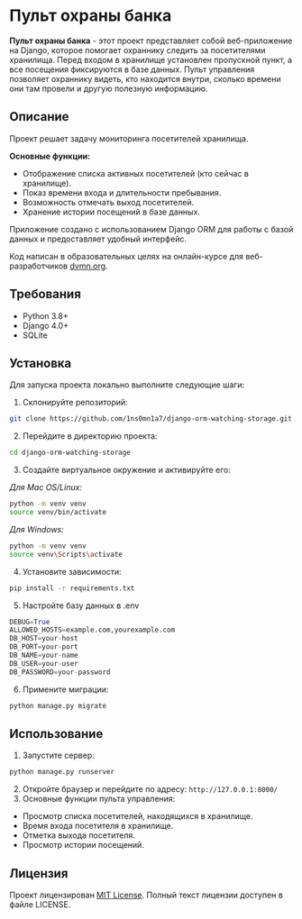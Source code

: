 # Пульт охраны банка

**Пульт охраны банка** - этот проект представляет собой веб-приложение на Django, 
которое помогает охраннику следить за посетителями хранилища. 
Перед входом в хранилище установлен пропускной пункт, а все посещения фиксируются в базе данных. 
Пульт управления позволяет охраннику видеть, кто находится внутри, сколько времени они там провели и другую полезную информацию.

## Описание
Проект решает задачу мониторинга посетителей хранилища. 

**Основные функции:**
* Отображение списка активных посетителей (кто сейчас в хранилище).
* Показ времени входа и длительности пребывания.
* Возможность отмечать выход посетителей.
* Хранение истории посещений в базе данных.

Приложение создано с использованием Django ORM для работы с базой данных и предоставляет удобный интерфейс.

Код написан в образовательных целях на онлайн-курсе для веб-разработчиков [dvmn.org](dvmn.org).

## Требования
* Python 3.8+
* Django 4.0+
* SQLite

## Установка
Для запуска проекта локально выполните следующие шаги:
1. Склонируйте репозиторий:
```bash
git clone https://github.com/1ns0mn1a7/django-orm-watching-storage.git
```
2. Перейдите в директорию проекта:
```bash
cd django-orm-watching-storage
```
3. Создайте виртуальное окружение и активируйте его:

*Для Mac OS/Linux:*
```bash
python -m venv venv
source venv/bin/activate
```
*Для Windows:*
```bash
python -m venv venv
source venv\Scripts\activate
```
4. Установите зависимости:
```bash
pip install -r requirements.txt
```
5. Настройте базу данных в .env
```python
DEBUG=True
ALLOWED_HOSTS=example.com,yourexample.com
DB_HOST=your-host
DB_PORT=your-port
DB_NAME=your-name
DB_USER=your-user
DB_PASSWORD=your-password
```
6. Примените миграции:
```bash
python manage.py migrate
```

## Использование
1. Запустите сервер:
```bash
python manage.py runserver
```
2. Откройте браузер и перейдите по адресу:
```http://127.0.0.1:8000/```
3. Основные функции пульта управления:

* Просмотр списка посетителей, находящихся в хранилище.
* Время входа посетителя в хранилище.
* Отметка выхода посетителя.
* Просмотр истории посещений.

## Лицензия
Проект лицензирован [MIT License](https://opensource.org/license/MIT). Полный текст лицензии доступен в файле LICENSE.

